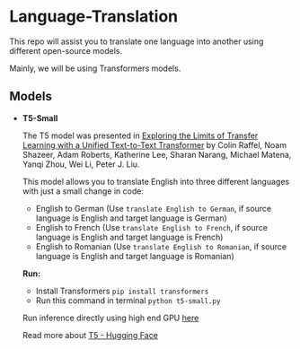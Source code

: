 # Language-Translation
This repo will assist you to translate one language into another using different open-source models.

Mainly, we will be using Transformers models.

## Models

* **T5-Small**

  The T5 model was presented in [Exploring the Limits of Transfer Learning with a Unified Text-to-Text Transformer](https://arxiv.org/pdf/1910.10683.pdf) by Colin Raffel, Noam Shazeer, Adam Roberts, Katherine Lee, Sharan Narang, Michael Matena, Yanqi Zhou, Wei Li, Peter J. Liu.

  This model allows you to translate English into three different languages with just a small change in code:
  * English to German (Use `translate English to German`, if source language is English and target language is German)
  * English to French (Use `translate English to French`, if source language is English and target language is French)
  * English to Romanian (Use `translate English to Romanian`, if source language is English and target language is Romanian)
  
  **Run:**
   * Install Transformers `pip install transformers`
   * Run this command in terminal `python t5-small.py`
  
  Run inference directly using high end GPU [here](https://huggingface.co/t5-small "t5-small")
  
  Read more about [T5 - Hugging Face](https://huggingface.co/transformers/model_doc/t5.html "T5 - Hugging Face")
